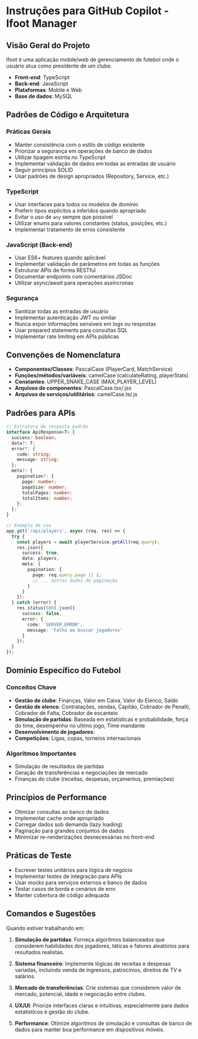 # Instruções para GitHub Copilot - Ifoot Manager

## Visão Geral do Projeto
Ifoot é uma aplicação mobile/web de gerenciamento de futebol onde o usuário atua como presidente de um clube.
- **Front-end**: TypeScript 
- **Back-end**: JavaScript
- **Plataformas**: Mobile e Web
- **Base de dados**: MySQL

## Padrões de Código e Arquitetura

### Práticas Gerais
- Manter consistência com o estilo de código existente
- Priorizar a segurança em operações de banco de dados
- Utilizar tipagem estrita no TypeScript
- Implementar validação de dados em todas as entradas de usuário
- Seguir princípios SOLID
- Usar padrões de design apropriados (Repository, Service, etc.)

### TypeScript
- Usar interfaces para todos os modelos de domínio
- Preferir tipos explícitos a inferidos quando apropriado
- Evitar o uso de `any` sempre que possível
- Utilizar enums para valores constantes (status, posições, etc.)
- Implementar tratamento de erros consistente

### JavaScript (Back-end)
- Usar ES6+ features quando aplicável
- Implementar validação de parâmetros em todas as funções
- Estruturar APIs de forma RESTful
- Documentar endpoints com comentários JSDoc
- Utilizar async/await para operações assíncronas

### Segurança
- Sanitizar todas as entradas de usuário
- Implementar autenticação JWT ou similar
- Nunca expor informações sensíveis em logs ou respostas
- Usar prepared statements para consultas SQL
- Implementar rate limiting em APIs públicas

## Convenções de Nomenclatura
- **Componentes/Classes**: PascalCase (PlayerCard, MatchService)
- **Funções/métodos/variáveis**: camelCase (calculateRating, playerStats)
- **Constantes**: UPPER_SNAKE_CASE (MAX_PLAYER_LEVEL)
- **Arquivos de componentes**: PascalCase.tsx/.jsx
- **Arquivos de serviços/utilitários**: camelCase.ts/.js

## Padrões para APIs
```typescript
// Estrutura de resposta padrão
interface ApiResponse<T> {
  success: boolean;
  data?: T;
  error?: {
    code: string;
    message: string;
  };
  meta?: {
    pagination?: {
      page: number;
      pageSize: number;
      totalPages: number;
      totalItems: number;
    };
  };
}

// Exemplo de uso
app.get('/api/players', async (req, res) => {
  try {
    const players = await playerService.getAll(req.query);
    res.json({
      success: true,
      data: players,
      meta: {
        pagination: {
          page: req.query.page || 1,
          // ... outros dados de paginação
        }
      }
    });
  } catch (error) {
    res.status(500).json({
      success: false,
      error: {
        code: 'SERVER_ERROR',
        message: 'Falha ao buscar jogadores'
      }
    });
  }
});
```

## Domínio Específico do Futebol

### Conceitos Chave
- **Gestão de clube**: Finanças, Valor em Caixa, Valor do Elenco, Saldo
- **Gestão de elenco**: Contratações, vendas, Capitão, Cobrador de Penalti, Cobrador de Falta, Cobrador de escanteio
- **Simulação de partidas**: Baseada em estatísticas e probabilidade, força do time, desempenho no ultimo jogo, Time mandante
- **Desenvolvimento de jogadores**: 
- **Competições**: Ligas, copas, torneios internacionais

### Algoritmos Importantes
- Simulação de resultados de partidas
- Geração de transferências e negociações de mercado
- Finanças do clube (receitas, despesas, orçamentos, premiações)

## Princípios de Performance
- Otimizar consultas ao banco de dados
- Implementar cache onde apropriado
- Carregar dados sob demanda (lazy loading)
- Paginação para grandes conjuntos de dados
- Minimizar re-renderizações desnecessárias no front-end

## Práticas de Teste
- Escrever testes unitários para lógica de negócio
- Implementar testes de integração para APIs
- Usar mocks para serviços externos e banco de dados
- Testar casos de borda e cenários de erro
- Manter cobertura de código adequada

## Comandos e Sugestões

Quando estiver trabalhando em:

1. **Simulação de partidas**: Forneça algoritmos balanceados que considerem habilidades dos jogadores, táticas e fatores aleatórios para resultados realistas.

2. **Sistema financeiro**: Implemente lógicas de receitas e despesas variadas, incluindo venda de ingressos, patrocínios, direitos de TV e salários.

3. **Mercado de transferências**: Crie sistemas que considerem valor de mercado, potencial, idade e negociação entre clubes.

4. **UX/UI**: Priorize interfaces claras e intuitivas, especialmente para dados estatísticos e gestão do clube.

5. **Performance**: Otimize algoritmos de simulação e consultas de banco de dados para manter boa performance em dispositivos móveis.
```

